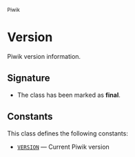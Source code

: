 <small>Piwik</small>

Version
=======

Piwik version information.

Signature
---------

- The class has been marked as **final**.

Constants
---------

This class defines the following constants:

- [`VERSION`](#VERSION) &mdash; Current Piwik version

